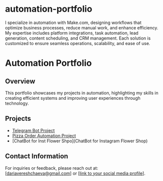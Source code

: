 # automation-portfolio
I specialize in automation with Make.com, designing workflows that optimize business processes, reduce manual work, and enhance efficiency. My expertise includes platform integrations, task automation, lead generation, content scheduling, and CRM management. Each solution is customized to ensure seamless operations, scalability, and ease of use.
# Automation Portfolio

## Overview
This portfolio showcases my projects in automation, highlighting my skills in creating efficient systems and improving user experiences through technology.

## Projects
- [Telegram Bot Project](TelegramBot/README.md)
- [Pizza Order Automation Project](PizzaOrderForm/README.md)
- [ChatBot for Inst Flower Shpo](ChatBot for Instagram Flower Shop)

## Contact Information
For inquiries or feedback, please reach out at: [dariavereshchaeva@gmail.com] or [[link to your social media profile](https://www.instagram.com/dariia.v.va?igsh=MThxNDBraDFhaGZsOQ%3D%3D&utm_source=qr)].

